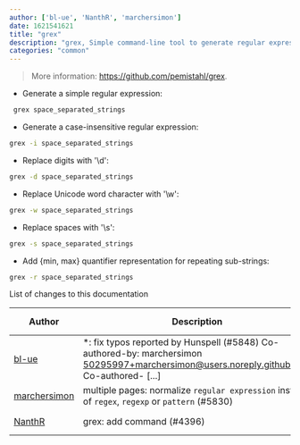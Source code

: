 ```yaml
---
author: ['bl-ue', 'NanthR', 'marchersimon']
date: 1621541621
title: "grex"
description: "grex, Simple command-line tool to generate regular expressions."
categories: "common"
---
```

> More information: <https://github.com/pemistahl/grex>.

- Generate a simple regular expression:

```bash
 grex space_separated_strings
```

- Generate a case-insensitive regular expression:

```bash
grex -i space_separated_strings
```

- Replace digits with '\d':

```bash
grex -d space_separated_strings
```

- Replace Unicode word character with '\w':

```bash
grex -w space_separated_strings
```

- Replace spaces with '\s':

```bash
grex -s space_separated_strings
```

- Add {min, max} quantifier representation for repeating sub-strings:

```bash
grex -r space_separated_strings
```
List of changes to this documentation


Author | Description | ISO 8601 Date | GitHub link
------|-----|-----|-----
[bl-ue](mailto:54780737+bl-ue@users.noreply.github.com) | *: fix typos reported by Hunspell (#5848) Co-authored-by: marchersimon <50295997+marchersimon@users.noreply.github.com> Co-authored- [...] | 2021-05-20T22:13:41 | [8ebd171d6f00](https://github.com/tldr-pages/tldr/commit/8ebd171d6f001698709fefc02b1fd5cc9f3a99c4)
[marchersimon](mailto:50295997+marchersimon@users.noreply.github.com) | multiple pages: normalize `regular expression` instead of `regex`, `regexp` or `pattern` (#5830) | 2021-05-10T11:03:12 | [10728f1ab485](https://github.com/tldr-pages/tldr/commit/10728f1ab485957d66af3940a030b0fb77611fc0)
[NanthR](mailto:61490162+NanthR@users.noreply.github.com) | grex: add command (#4396) | 2020-10-02T21:26:46 | [8b6b51b15f22](https://github.com/tldr-pages/tldr/commit/8b6b51b15f2223994a4c25e4e30b612a9f292de0)

